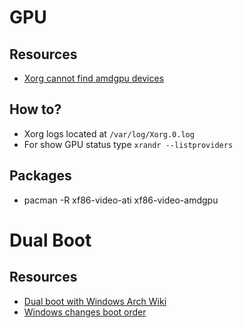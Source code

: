 # GPU

## Resources

* [Xorg cannot find amdgpu devices](https://bbs.archlinux.org/viewtopic.php?id=267360)

## How to?

* Xorg logs located at `/var/log/Xorg.0.log`
* For show GPU status type `xrandr --listproviders`

## Packages

* pacman -R xf86-video-ati xf86-video-amdgpu

# Dual Boot

## Resources

* [Dual boot with Windows Arch Wiki](https://wiki.archlinux.org/title/Dual_boot_with_Windows#Fast_Startup_and_hibernation)
* [Windows changes boot order](https://wiki.archlinux.org/title/Unified_Extensible_Firmware_Interface#Windows_changes_boot_orderDual%20boot%20with%20Windows)
